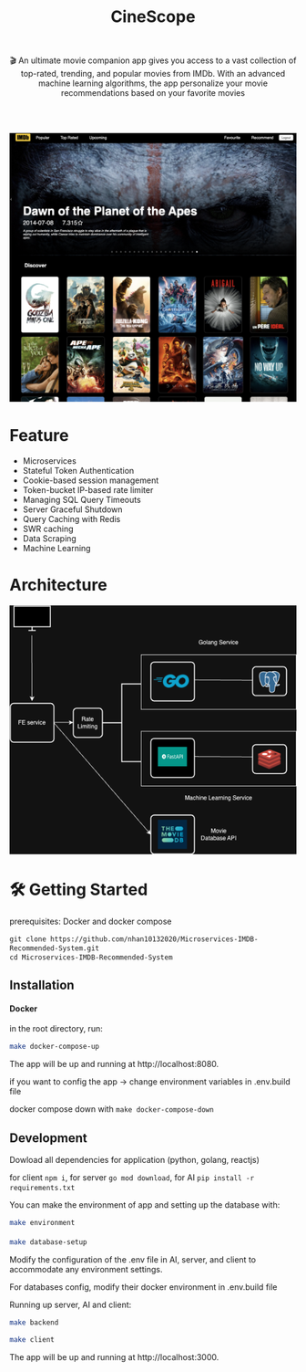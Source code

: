 <h1 align="center">CineScope</h1>

<br>
<p align="center">🎬 An ultimate movie companion app gives you access to a vast collection of top-rated, trending, and popular movies from IMDb. With an advanced machine learning algorithms, the app personalize your movie recommendations based on your favorite movies</p><br/>
<br/>

![Imdb snapshot](./.github/img/sample.png)

# Feature

- Microservices
- Stateful Token Authentication
- Cookie-based session management
- Token-bucket IP-based rate limiter
- Managing SQL Query Timeouts
- Server Graceful Shutdown
- Query Caching with Redis
- SWR caching 
- Data Scraping
- Machine Learning

# Architecture

![Imdb Architecture](./.github/img/IMDB_Architecture.drawio.png)

# 🛠 Getting Started

prerequisites: Docker and docker compose

```
git clone https://github.com/nhan10132020/Microservices-IMDB-Recommended-System.git
cd Microservices-IMDB-Recommended-System
```

## Installation

#### Docker

in the root directory, run:

```bash
make docker-compose-up
```

The app will be up and running at http://localhost:8080. 

if you want to config the app -> change environment variables in .env.build file

docker compose down with `make docker-compose-down`

## Development

Dowload all dependencies for application (python, golang, reactjs)

for client `npm i`, for server `go mod download`, for AI `pip install -r requirements.txt`

You can make the environment of app and setting up the database with:

```bash
make environment 

make database-setup
```

Modify the configuration of the .env file in AI, server, and client to accommodate any environment settings.

For databases config, modify their docker environment in .env.build file

Running up server, AI and client:

```bash
make backend
```

```bash
make client
```

The app will be up and running at http://localhost:3000. 